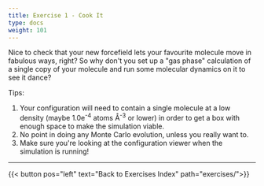 ```yaml
---
title: Exercise 1 - Cook It
type: docs
weight: 101
---
```


Nice to check that your new forcefield lets your favourite molecule move in fabulous ways, right?  So why don't you set up a "gas phase" calculation of a single copy of your molecule and run some molecular dynamics on it to see it dance?

Tips:
1. Your configuration will need to contain a single molecule at a low density (maybe 1.0e<sup>-4</sup> atoms &#8491;<sup>-3</sup> or lower) in order to get a box with enough space to make the simulation viable.
2. No point in doing any Monte Carlo evolution, unless you really want to.
3. Make sure you're looking at the configuration viewer when the simulation is running!

* * *
{{< button pos="left" text="Back to Exercises Index" path="exercises/">}}
